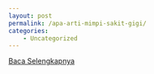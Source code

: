 ```yaml
---
layout: post
permalink: /apa-arti-mimpi-sakit-gigi/
categories:
    - Uncategorized
---
```


[Baca Selengkapnya](/04)